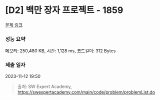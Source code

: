 # [D2] 백만 장자 프로젝트 - 1859 

[문제 링크](https://swexpertacademy.com/main/code/problem/problemDetail.do?contestProbId=AV5LrsUaDxcDFAXc) 

### 성능 요약

메모리: 250,480 KB, 시간: 1,128 ms, 코드길이: 312 Bytes

### 제출 일자

2023-11-12 19:50



> 출처: SW Expert Academy, https://swexpertacademy.com/main/code/problem/problemList.do